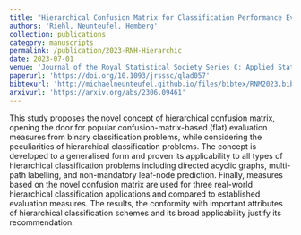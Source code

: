 ```yaml
---
title: "Hierarchical Confusion Matrix for Classification Performance Evaluation"
authors: 'Riehl, Neunteufel, Hemberg'
collection: publications
category: manuscripts
permalink: /publication/2023-RNH-Hierarchic
date: 2023-07-01
venue: 'Journal of the Royal Statistical Society Series C: Applied Statistics'
paperurl: 'https://doi.org/10.1093/jrsssc/qlad057'
bibtexurl: 'http://michaelneunteufel.github.io/files/bibtex/RNM2023.bib'
arxivurl: 'https://arxiv.org/abs/2306.09461'
---
```

This study proposes the novel concept of hierarchical confusion matrix, opening the door for popular confusion-matrix-based (flat) evaluation measures from binary classification problems, while considering the peculiarities of hierarchical classification problems. The concept is developed to a generalised form and proven its applicability to all types of hierarchical classification problems including directed acyclic graphs, multi-path labelling, and non-mandatory leaf-node prediction. Finally, measures based on the novel confusion matrix are used for three real-world hierarchical classification applications and compared to established evaluation measures. The results, the conformity with important attributes of hierarchical classification schemes and its broad applicability justify its recommendation.